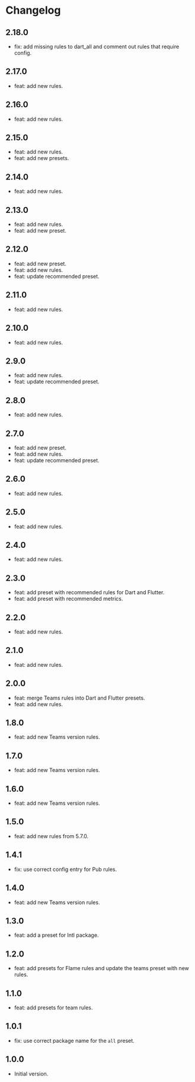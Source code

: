 # Changelog

## 2.18.0

- fix: add missing rules to dart_all and comment out rules that require config.

## 2.17.0

- feat: add new rules.

## 2.16.0

- feat: add new rules.

## 2.15.0

- feat: add new rules.
- feat: add new presets.

## 2.14.0

- feat: add new rules.

## 2.13.0

- feat: add new rules.
- feat: add new preset.

## 2.12.0

- feat: add new preset.
- feat: add new rules.
- feat: update recommended preset.

## 2.11.0

- feat: add new rules.

## 2.10.0

- feat: add new rules.

## 2.9.0

- feat: add new rules.
- feat: update recommended preset.

## 2.8.0

- feat: add new rules.

## 2.7.0

- feat: add new preset.
- feat: add new rules.
- feat: update recommended preset.

## 2.6.0

- feat: add new rules.

## 2.5.0

- feat: add new rules.

## 2.4.0

- feat: add new rules.

## 2.3.0

- feat: add preset with recommended rules for Dart and Flutter.
- feat: add preset with recommended metrics.

## 2.2.0

- feat: add new rules.

## 2.1.0

- feat: add new rules.

## 2.0.0

- feat: merge Teams rules into Dart and Flutter presets.
- feat: add new rules.

## 1.8.0

- feat: add new Teams version rules.

## 1.7.0

- feat: add new Teams version rules.

## 1.6.0

- feat: add new Teams version rules.

## 1.5.0

- feat: add new rules from 5.7.0.

## 1.4.1

- fix: use correct config entry for Pub rules.

## 1.4.0

- feat: add new Teams version rules.

## 1.3.0

- feat: add a preset for Intl package.

## 1.2.0

- feat: add presets for Flame rules and update the teams preset with new rules.

## 1.1.0

- feat: add presets for team rules.

## 1.0.1

- fix: use correct package name for the `all` preset.

## 1.0.0

- Initial version.
